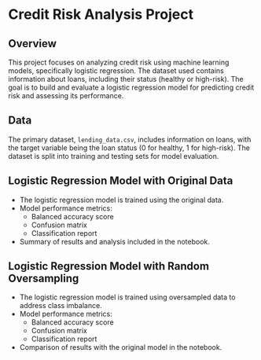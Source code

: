 # Credit Risk Analysis Project

## Overview

This project focuses on analyzing credit risk using machine learning models, specifically logistic regression. The dataset used contains information about loans, including their status (healthy or high-risk). The goal is to build and evaluate a logistic regression model for predicting credit risk and assessing its performance.

## Data

The primary dataset, `lending_data.csv`, includes information on loans, with the target variable being the loan status (0 for healthy, 1 for high-risk). The dataset is split into training and testing sets for model evaluation.

## Logistic Regression Model with Original Data

- The logistic regression model is trained using the original data.
- Model performance metrics:
  - Balanced accuracy score
  - Confusion matrix
  - Classification report
- Summary of results and analysis included in the notebook.

## Logistic Regression Model with Random Oversampling

- The logistic regression model is trained using oversampled data to address class imbalance.
- Model performance metrics:
  - Balanced accuracy score
  - Confusion matrix
  - Classification report
- Comparison of results with the original model in the notebook.
